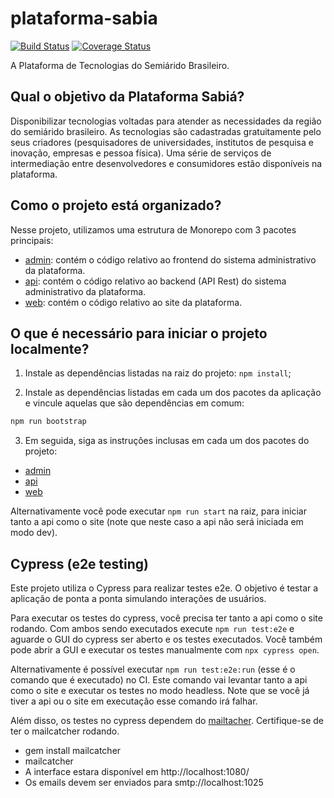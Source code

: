 # plataforma-sabia

[![Build Status](https://travis-ci.com/ufersa/plataforma-sabia.svg?branch=master)](https://travis-ci.com/ufersa/plataforma-sabia)
[![Coverage Status](https://coveralls.io/repos/github/ufersa/plataforma-sabia/badge.svg?branch=master)](https://coveralls.io/github/ufersa/plataforma-sabia?branch=master)

A Plataforma de Tecnologias do Semiárido Brasileiro.

## Qual o objetivo da Plataforma Sabiá?

Disponibilizar tecnologias voltadas para atender as necessidades da região do semiárido brasileiro. As tecnologias são cadastradas gratuitamente pelo seus criadores (pesquisadores de universidades, institutos de pesquisa e inovação, empresas e pessoa física). Uma série de serviços de intermediação entre desenvolvedores e consumidores estão disponíveis na plataforma.

## Como o projeto está organizado?

Nesse projeto, utilizamos uma estrutura de Monorepo com 3 pacotes principais:

- [admin](packages/admin): contém o código relativo ao frontend do sistema administrativo da plataforma.
- [api](packages/api): contém o código relativo ao backend (API Rest) do sistema administrativo da plataforma.
- [web](packages/web): contém o código relativo ao site da plataforma.

## O que é necessário para iniciar o projeto localmente?

1. Instale as dependências listadas na raiz do projeto: `npm install`;

2. Instale as dependências listadas em cada um dos pacotes da aplicação e vincule aquelas que são dependências em comum:

```js
npm run bootstrap
```

3. Em seguida, siga as instruções inclusas em cada um dos pacotes do projeto:

- [admin](packages/admin)
- [api](packages/api)
- [web](packages/web)

Alternativamente você pode executar `npm run start` na raiz, para iniciar tanto a api como o site (note que neste caso a api não será iniciada em modo dev).

## Cypress (e2e testing)

Este projeto utiliza o Cypress para realizar testes e2e. O objetivo é testar a aplicação de ponta a ponta simulando interações de usuários.

Para executar os testes do cypress, você precisa ter tanto a api como o site rodando. Com ambos sendo executados execute `npm run test:e2e` e aguarde o GUI do cypress ser aberto e os testes executados. Você também pode abrir a GUI e executar os testes manualmente com `npx cypress open`.

Alternativamente é possível executar `npm run test:e2e:run` (esse é o comando que é executado) no CI. Este comando vai levantar tanto a api como o site e executar os testes no modo headless. Note que se você já tiver a api ou o site em executação esse comando irá falhar.

Além disso, os testes no cypress dependem do [mailtacher](https://mailcatcher.me/). Certifique-se de ter o mailcatcher rodando.

- gem install mailcatcher
- mailcatcher
- A interface estara disponível em http://localhost:1080/
- Os emails devem ser enviados para smtp://localhost:1025
